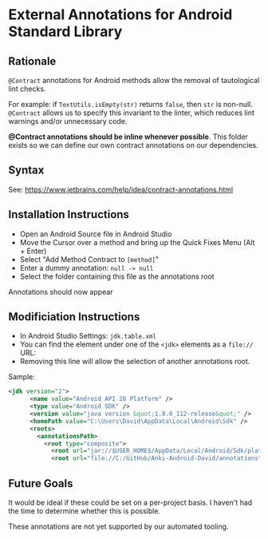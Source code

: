# External Annotations for Android Standard Library

## Rationale

`@Contract` annotations for Android methods allow the removal of tautological lint checks.

For example: if `TextUtils.isEmpty(str)` returns `false`, then `str` is non-null. `@Contract` allows us to specify this invariant to the linter, which reduces lint warnings and/or unnecessary code.

**@Contract annotations should be inline whenever possible**. This folder exists so we can define our own contract annotations on our dependencies.

## Syntax

See: https://www.jetbrains.com/help/idea/contract-annotations.html

## Installation Instructions

* Open an Android Source file in Android Studio
* Move the Cursor over a method and bring up the Quick Fixes Menu (Alt + Enter)
* Select "Add Method Contract to `[method]`"
* Enter a dummy annotation: `null -> null`
* Select the folder containing this file as the annotations root

Annotations should now appear

## Modificiation Instructions

* In Android Studio Settings: `jdk.table.xml`
* You can find the element under one of the `<jdk>` elements as a `file://` URL:
* Removing this line will allow the selection of another annotations root.

Sample:
```xml
<jdk version="2">
      <name value="Android API 28 Platform" />
      <type value="Android SDK" />
      <version value="java version &quot;1.8.0_112-release&quot;" />
      <homePath value="C:\Users\David\AppData\Local\Android\Sdk" />
      <roots>
        <annotationsPath>
          <root type="composite">
            <root url="jar://$USER_HOME$/AppData/Local/Android/Sdk/platforms/android-28/data/annotations.zip!/" type="simple" />
            <root url="file://C:/GitHub/Anki-Android-David/annotations" type="simple" />
```

## Future Goals

It would be ideal if these could be set on a per-project basis. I haven't had the time to determine whether this is possible.

These annotations are not yet supported by our automated tooling.
